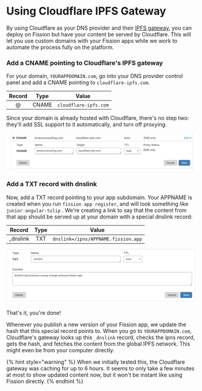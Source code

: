 # Using Cloudflare IPFS Gateway

By using Cloudflare as your DNS provider and their [IPFS gateway](https://www.cloudflare.com/distributed-web-gateway/), you can deploy on Fission but have your content be served by Cloudflare. This will let you use custom domains with your Fission apps while we work to automate the process fully on the platform.



### Add a CNAME pointing to Cloudflare's IPFS gateway

For your domain, `YOURAPPDOMAIN.com`, go into your DNS provider control panel and add a CNAME pointing to `cloudflare-ipfs.com`.

| Record | Type | Value |
| :---: | :---: | :---: |
| @ | CNAME | `cloudflare-ipfs.com` |

Since your domain is already hosted with Cloudflare, there's no step two: they'll add SSL support to it automatically, and turn off proxying.

![](../../.gitbook/assets/screen-shot-2020-09-24-at-8.44.28-am.png)

### Add a TXT record with dnslink

Now, add a TXT record pointing to your app subdomain. Your APPNAME is created when you run `fission app register`, and will look something like `junior-angular-tulip` . We're creating a link to say that the content from that app should be served up at your domain with a special dnslink record:

| Record | Type | Value |
| :---: | :---: | :---: |
| \_dnslink | TXT |  `dnslink=/ipns/APPNAME.fission.app` |

![](../../.gitbook/assets/screen-shot-2020-09-24-at-8.46.57-am.png)

That's it, you're done!

Whenever you publish a new version of your Fission app, we update the hash that this special record points to. When you go to `YOURAPPDOMAIN.com`, Cloudflare's gateway looks up this `_dnslink` record, checks the ipns record, gets the hash, and fetches the content from the global IPFS network. This might even be from your computer directly.

{% hint style="warning" %}
When we initially tested this, the Cloudflare gateway was caching for up to 6 hours. It seems to only take a few minutes at most to show updated content now, but it won't be instant like using Fission directly.
{% endhint %}








